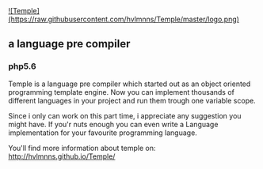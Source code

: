 
<a href="hvlmnns.github.io/Temple/" title="temple">
![Temple](https://raw.githubusercontent.com/hvlmnns/Temple/master/logo.png)
</a>

## a language pre compiler
### php5.6

Temple is a language pre compiler which started out as an object oriented programming template engine.
Now you can implement thousands of different languages in your project and run them trough one variable scope.

Since i only can work on this part time, i appreciate any suggestion you might have.
If you'r nuts enough you can even write a Language implementation for your favourite programming language.

You'll find more information about temple on:
http://hvlmnns.github.io/Temple/
